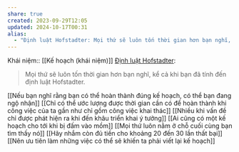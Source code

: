 ```yaml
---
share: true
created: 2023-09-29T12:05
updated: 2024-10-17T00:31
alias:
  - "Định luật Hofstadter: Mọi thứ sẽ luôn tốn thời gian hơn bạn nghĩ, kể cả khi bạn đã tính đến định luật Hofstadter"
---
```

Khái niệm:: [[Kế hoạch (khái niệm)]]
[Định luật Hofstadter](https://en.wikipedia.org/wiki/Hofstadter%27s_law): 
>Mọi thứ sẽ luôn tốn thời gian hơn bạn nghĩ, kể cả khi bạn đã tính đến định luật Hofstadter.

[[Nếu bạn nghĩ rằng bạn có thể hoàn thành đúng kế hoạch, có thể bạn đang ngộ nhận]] 
[[Chỉ có thể ước lượng được thời gian cần có để hoàn thành khi công việc của ta gần như chỉ gồm công việc khai thác]]
[[Nhiều khi vấn đề chỉ được phát hiện ra khi đến khâu triển khai ý tưởng]]
[[Ai cũng có một kế hoạch cho tới khi bị đấm vào mồm]]
[[Mọi thứ luôn nằm ở chỗ cuối cùng bạn tìm thấy nó]]
[[Hãy nhắm còn đủ tiền cho khoảng 20 đến 30 lần thất bại]]
[[Nên ưu tiên làm những việc có thể sẽ khiến ta phải viết lại kế hoạch]]